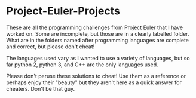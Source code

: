 # Project-Euler-Projects

These are all the programming challenges from Project Euler that I have worked on. Some are incomplete, but those are in a clearly 
labelled folder. What are in the folders named after programming languages are complete and correct, but please don't cheat!

The languages used vary as I wanted to use a variety of languages, but so far python 2, python 3, and C++ are the only languages
used.

Please don't peruse these solutions to cheat! Use them as a reference or perhaps enjoy their "beauty" but they aren't here as
a quick answer for cheaters. Don't be that guy.

